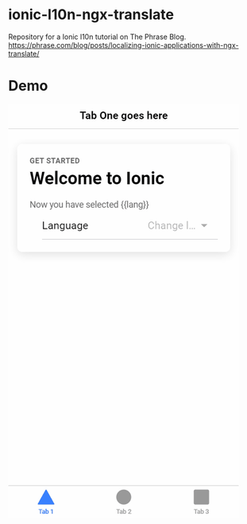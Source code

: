 # ionic-l10n-ngx-translate

Repository for a Ionic l10n tutorial on The Phrase Blog. https://phrase.com/blog/posts/localizing-ionic-applications-with-ngx-translate/

# Demo

![Demo](https://github.com/PhraseApp-Blog/ionic-l10n-ngx-translate/blob/main/output/ionic-i18n.gif)
